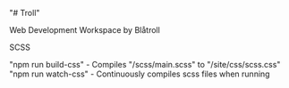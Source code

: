 "# Troll"

Web Development Workspace by Blåtroll

SCSS

"npm run build-css" - Compiles "/scss/main.scss" to "/site/css/scss.css"
"npm run watch-css" - Continuously compiles scss files when running

